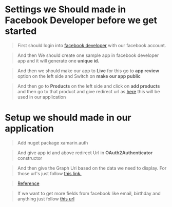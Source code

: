 # Settings we Should made in Facebook Developer before we get started

> First should login into [facebook developer](https://developers.facebook.com) with our facebook account.

> And then We should create one sample app in facebook developer app and it will generate one **unique id.**

> And then we should make our app to **Live** for this go to **app review** option on the left side and Switch on **make our app public**

> And then go to **Products** on the left side and click on **add products** and then go to that product and give redirect url as [here](http://www.facebook.com/connect/login_success.html)
 this will be used in our application

# Setup we should made in our application

> Add nuget package xamarin.auth

> And give app id and above redirect Url in **OAuth2Authenticator** constructor 

> And then give the Graph Uri based on the data we need to display. For those url's just follow [this link.](https://developers.facebook.com/docs/graph-api/using-graph-api/)

> [Reference](https://visualstudiomagazine.com/articles/2014/07/01/be-more-social.aspx)

> If we want to get more fields from facebook like email, birthday and anything just follow [this url](https://developers.facebook.com/tools/explorer/332063047134905?method=GET&path=me%3Ffields%3Did%2Cname&version=v2.7)
